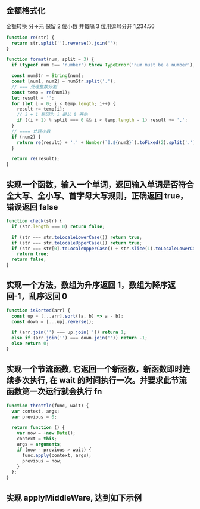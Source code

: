 ## 金额格式化

金额转换 分->元 保留 2 位小数 并每隔 3 位用逗号分开 1,234.56

```js
function re(str) {
  return str.split('').reverse().join('');
}

function format(num, split = 3) {
  if (typeof num !== 'number') throw TypeError('num must be a number');

  const numStr = String(num);
  const [num1, num2] = numStr.split('.');
  // === 处理整数分割
  const temp = re(num1);
  let result = '';
  for (let i = 0; i < temp.length; i++) {
    result += temp[i];
    // i + 1 是因为 i 是从 0 开始
    if ((i + 1) % split === 0 && i < temp.length - 1) result += ',';
  }
  // ==== 处理小数
  if (num2) {
    return re(result) + '.' + Number(`0.${num2}`).toFixed(2).split('.')[1];
  }

  return re(result);
}
```

## 实现一个函数，输入一个单词，返回输入单词是否符合全大写、全小写、首字母大写规则，正确返回 true，错误返回 false

```js
function check(str) {
  if (str.length === 0) return false;

  if (str === str.toLocaleLowerCase()) return true;
  if (str === str.toLocaleUpperCase()) return true;
  if (str === str[0].toLocaleUpperCase() + str.slice(1).toLocaleLowerCase())
    return true;
  return false;
}
```

## 实现一个方法，数组为升序返回 1，数组为降序返回-1，乱序返回 0

```js
function isSorted(arr) {
  const up = [...arr].sort((a, b) => a - b);
  const down = [...up].reverse();

  if (arr.join('') === up.join('')) return 1;
  else if (arr.join('') === down.join('')) return -1;
  else return 0;
}
```

## 实现一个节流函数, 它返回一个新函数，新函数即时连续多次执行, 在 wait 的时间执行一次。并要求此节流函数第一次运行就会执行 fn

```js
function throttle(func, wait) {
  var context, args;
  var previous = 0;

  return function () {
    var now = +new Date();
    context = this;
    args = arguments;
    if (now - previous > wait) {
      func.apply(context, args);
      previous = now;
    }
  };
}
```

## 实现 applyMiddleWare, 达到如下示例
